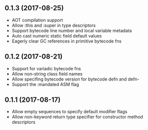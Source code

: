 ## 0.1.3 (2017-08-25)

* AOT compilation support
* Allow :this and :super in type descriptors
* Support bytecode line number and local variable metadata
* Auto cast numeric static field default values
* Eagerly clear GC references in primitive bytecode fns

## 0.1.2 (2017-08-21)

* Support for variadic bytecode fns
* Allow non-string class field names
* Allow specifing bytecode version for bytecode defn and defn-
* Support the :mandated ASM flag

## 0.1.1 (2017-08-17)

* Allow empty sequences to specify default modifier flags
* Allow non-keyword return type specifier for constructor method descriptors
